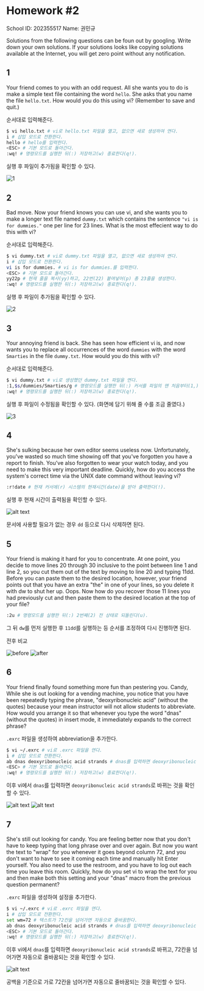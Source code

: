# Homework #2

School ID: 202355517
Name: 권민규

Solutions from the following questions can be foun out by googling. Write down your own solutions. If your solutions looks like copying solutions available at the Internet, you will get zero point without any notification.

## 1

Your friend comes to you with an odd request. All she wants you to do is make a simple text file containing the word `hello`. She asks that you name the file `hello.txt`. How would you do this using vi? (Remember to save and quit.)

순서대로 입력해준다.

```bash
$ vi hello.txt # vi로 hello.txt 파일을 열고, 없으면 새로 생성하여 연다.
i # 삽입 모드로 전환한다.
hello # hello를 입력한다.
<ESC> # 기본 모드로 돌아간다.
:wq! # 명령모드를 실행한 뒤(:) 저장하고(w) 종료한다(q!).
```

실행 후 파일이 추가됨을 확인할 수 있다.

![1](image-1.png)

## 2

Bad move. Now your friend knows you can use vi, and she wants you to make a longer text file named `dummy.txt` which contains the sentence `"vi is for dummies."` one per line for 23 lines. What is the most effecient way to do this with vi?

순서대로 입력해준다.

```bash
$ vi dummy.txt # vi로 dummy.txt 파일을 열고, 없으면 새로 생성하여 연다.
i # 삽입 모드로 전환한다.
vi is for dummies. # vi is for dummies.를 입력한다.
<ESC> # 기본 모드로 돌아간다.
yy22p # 현재 줄을 복사(yy)하고, 22번(22) 붙여넣어(p) 총 23줄을 생성한다.
:wq! # 명령모드를 실행한 뒤(:) 저장하고(w) 종료한다(q!).
```

실행 후 파일이 추가됨을 확인할 수 있다.

![2](image-2.png)

## 3

Your annoying friend is back. She has seen how efficient vi is, and now wants you to replace all occurrences of the word `dummies` with the word `Smarties` in the file `dummy.txt`. How would you do this with vi?

순서대로 입력해준다.

```bash
$ vi dummy.txt # vi로 생성했던 dummy.txt 파일을 연다.
:1,$s/dummies/Smarties/g # 명령모드를 실행한 뒤(:) 커서를 파일의 맨 처음부터(1,) 맨 끝까지($) dummies를 Smarties로 바꾼다(s/duumies/Smarties/g).
:wq! # 명령모드를 실행한 뒤(:) 저장하고(w) 종료한다(q!).
```

실행 후 파일이 수정됨을 확인할 수 있다. (화면에 담기 위해 줄 수를 조금 줄였다.)

![3](image-3.png)

## 4

She's sulking because her own editor seems useless now. Unfortunately, you've wasted so much time showing off that you've forgotten you have a report to finish. You've also forgotten to wear your watch today, and you need to make this very important deadline. Quickly, how do you access the system's correct time via the UNIX date command without leaving vi?

```bash
:r!date # 현재 커서에(r) 시스템의 현재시간(date)을 받아 출력한다(!).
```

실행 후 현재 시간이 출력됨을 확인할 수 있다.

![alt text](image-4.png)

문서에 사용할 필요가 없는 경우 `dd` 등으로 다시 삭제하면 된다.

## 5

Your friend is making it hard for you to concentrate. At one point, you decide to move lines 20 through 30 inclusive to the point between line 1 and line 2, so you cut them out of the text by moving to line 20 and typing 11dd. Before you can paste them to the desired location, however, your friend points out that you have an extra "the" in one of your lines, so you delete it with dw to shut her up. Oops. Now how do you recover those 11 lines you had previously cut and then paste them to the desired location at the top of your file?

```bash
:2u # 명령모드를 실행한 뒤(:) 2번째(2) 전 상태로 되돌린다(u).
```

그 뒤 `dw`를 먼저 실행한 후 `11dd`를 실행하는 등 순서를 조정하여 다시 진행하면 된다.

전후 비교

![before](image-5.png)
![after](image-6.png)

## 6

Your friend finally found something more fun than pestering you. Candy, While she is out looking for a vending machine, you notice that you have been repeatedly typing the phrase, "deoxyribonucleic acid" (without the quotes) because your mean instructor will not allow students to abbreviate. How would you arrange it so that whenever you type the word "dnas" (without the quotes) in insert mode, it immediately expands to the correct phrase?

`.exrc` 파일을 생성하여 abbreviation을 추가한다.

```bash
$ vi ~/.exrc # vi로 .exrc 파일을 연다.
i # 삽입 모드로 전환한다.
ab dnas deoxyribonucleic acid strands # dnas를 입력하면 deoxyribonucleic acid strands로 바꾼다.
<ESC> # 기본 모드로 돌아간다.
:wq! # 명령모드를 실행한 뒤(:) 저장하고(w) 종료한다(q!).
```

이후 vi에서 `dnas`를 입력하면 `deoxyribonucleic acid strands`로 바뀌는 것을 확인할 수 있다.

![alt text](image-7.png)
![alt text](image-8.png)

## 7

She's still out looking for candy. You are feeling better now that you don't have to keep typing that long phrase over and over again. But now you want the text to "wrap" for you whenever it goes beyond column 72, and you don't want to have to see it coming each time and manually hit Enter yourself. You also need to use the restroom, and you have to log out each time you leave this room. Quickly, how do you set vi to wrap the text for you and then make both this setting and your "dnas" macro from the previous question permanent?

`.exrc` 파일을 생성하여 설정을 추가한다.

```bash
$ vi ~/.exrc # vi로 .exrc 파일을 연다.
i # 삽입 모드로 전환한다.
set wm=72 # 텍스트가 72칸을 넘어가면 자동으로 줄바꿈한다.
ab dnas deoxyribonucleic acid strands # dnas를 입력하면 deoxyribonucleic acid strands로 바꾼다.
<ESC> # 기본 모드로 돌아간다.
:wq! # 명령모드를 실행한 뒤(:) 저장하고(w) 종료한다(q!).
```

이후 vi에서 `dnas`를 입력하면 `deoxyribonucleic acid strands`로 바뀌고, 72칸을 넘어가면 자동으로 줄바꿈되는 것을 확인할 수 있다.

![alt text](image-9.png)

공백을 기준으로 가로 72칸을 넘어가면 자동으로 줄바꿈되는 것을 확인할 수 있다.